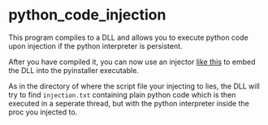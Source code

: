 # python_code_injection
This program compiles to a DLL and allows you to execute python code upon injection if the python interpreter is persistent.

After you have compiled it, you can now use an injector [like this](https://github.com/gumbobr0t/dll-injector) to embed the DLL into the pyinstaller executable.

As in the directory of where the script file your injecting to lies, the DLL will try to find `injection.txt` containing plain python code which is then executed in a seperate thread, but with the python interpreter inside the proc you injected to.
